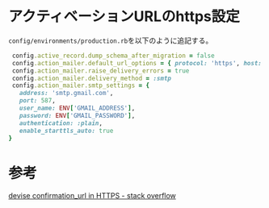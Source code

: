 # アクティベーションURLのhttps設定

`config/environments/production.rb`を以下のように追記する。

```ruby
 config.active_record.dump_schema_after_migration = false
 config.action_mailer.default_url_options = { protocol: 'https', host: "#{ENV['HOST']}/" } # 追記
 config.action_mailer.raise_delivery_errors = true
 config.action_mailer.delivery_method = :smtp
 config.action_mailer.smtp_settings = {
   address: 'smtp.gmail.com',
   port: 587,
   user_name: ENV['GMAIL_ADDRESS'],
   password: ENV['GMAIL_PASSWORD'],
   authentication: :plain,
   enable_starttls_auto: true
}
```

# 参考

[devise confirmation_url in HTTPS - stack overflow](https://stackoverflow.com/questions/21828080/devise-confirmation-url-in-https)